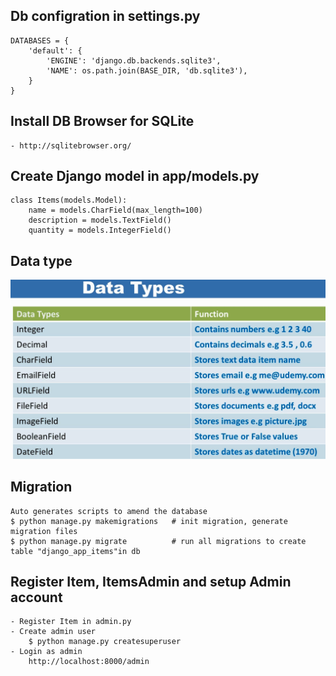 ## Db configration in settings.py
    DATABASES = {
        'default': {
            'ENGINE': 'django.db.backends.sqlite3',
            'NAME': os.path.join(BASE_DIR, 'db.sqlite3'),
        }
    }

## Install DB Browser for SQLite
    - http://sqlitebrowser.org/

## Create Django model in app/models.py
    class Items(models.Model):
        name = models.CharField(max_length=100)
        description = models.TextField()
        quantity = models.IntegerField()
        
## Data type
<img src='https://github.com/benjaminhuanghuang/django-seed/blob/master/_notes/data_type.png' title='data type' width='' alt='data type' />


## Migration
    Auto generates scripts to amend the database
    $ python manage.py makemigrations   # init migration, generate migration files
    $ python manage.py migrate          # run all migrations to create table "django_app_items"in db
    
## Register Item, ItemsAdmin and setup Admin account
    - Register Item in admin.py
    - Create admin user
        $ python manage.py createsuperuser 
    - Login as admin
        http://localhost:8000/admin